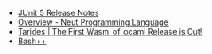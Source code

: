 - [JUnit 5 Release Notes](https://junit.org/junit5/docs/5.12.0/release-notes/)
- [Overview - Neut Programming Language](https://vekatze.github.io/neut/overview.html)
- [Tarides | The First Wasm_of_ocaml Release is Out!](https://tarides.com/blog/2025-02-19-the-first-wasm-of-ocaml-release-is-out/)
- [Bash++](https://bpp.sh/)